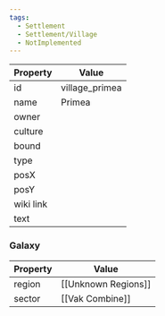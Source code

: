 ```yaml
---
tags:
  - Settlement
  - Settlement/Village
  - NotImplemented
---
```


| Property  | Value          |
| --------- | -------------- |
| id        | village_primea |
| name      | Primea         |
| owner     |                |
| culture   |                |
| bound     |                |
| type      |                |
| posX      |                |
| posY      |                |
| wiki link |                |
| text      |                |

### Galaxy
| Property | Value               |
| -------- | ------------------- |
| region   | [[Unknown Regions]] |
| sector   | [[Vak Combine]]     |
